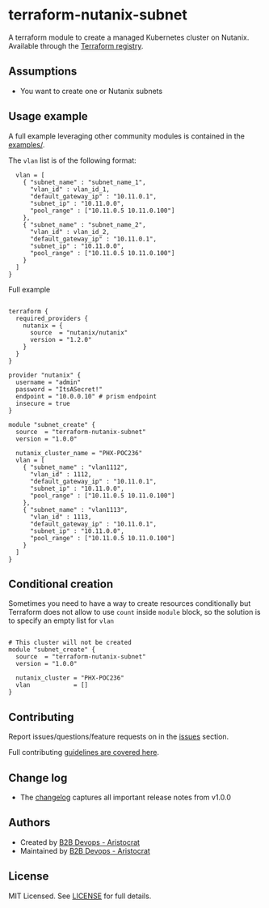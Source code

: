# terraform-nutanix-subnet

A terraform module to create a managed Kubernetes cluster on Nutanix. Available
through the [Terraform registry](https://registry.terraform.io/modules/terraform-nutanix-karbon).

## Assumptions

* You want to create one or Nutanix subnets

## Usage example

A full example leveraging other community modules is contained in the [examples/](https://github.com/Aristocrat-B2B/terraform-nutanix-subnet/tree/master/examples/).

The `vlan` list is of the following format:

```hcl
  vlan = [
    { "subnet_name" : "subnet_name_1",
      "vlan_id" : vlan_id_1,
      "default_gateway_ip" : "10.11.0.1",
      "subnet_ip" : "10.11.0.0",
      "pool_range" : ["10.11.0.5 10.11.0.100"]
    },
    { "subnet_name" : "subnet_name_2",
      "vlan_id" : vlan_id_2,
      "default_gateway_ip" : "10.11.0.1",
      "subnet_ip" : "10.11.0.0",
      "pool_range" : ["10.11.0.5 10.11.0.100"]
    }
  ]
}
```

Full example

```hcl

terraform {
  required_providers {
    nutanix = {
      source  = "nutanix/nutanix"
      version = "1.2.0"
    }
  }
}

provider "nutanix" {
  username = "admin"
  password = "ItsASecret!"
  endpoint = "10.0.0.10" # prism endpoint
  insecure = true
}

module "subnet_create" {
  source  = "terraform-nutanix-subnet"
  version = "1.0.0"

  nutanix_cluster_name = "PHX-POC236"
  vlan = [
    { "subnet_name" : "vlan1112",
      "vlan_id" : 1112,
      "default_gateway_ip" : "10.11.0.1",
      "subnet_ip" : "10.11.0.0",
      "pool_range" : ["10.11.0.5 10.11.0.100"]
    },
    { "subnet_name" : "vlan1113",
      "vlan_id" : 1113,
      "default_gateway_ip" : "10.11.0.1",
      "subnet_ip" : "10.11.0.0",
      "pool_range" : ["10.11.0.5 10.11.0.100"]
    }
  ]
}

```
## Conditional creation

Sometimes you need to have a way to create resources conditionally but Terraform does not allow to use `count` inside `module` block, so the solution is to specify an empty list for `vlan`


```hcl

# This cluster will not be created
module "subnet_create" {
  source  = "terraform-nutanix-subnet"
  version = "1.0.0"

  nutanix_cluster = "PHX-POC236"
  vlan            = []
}
```

## Contributing

Report issues/questions/feature requests on in the [issues](https://github.com/Aristocrat-B2B/terraform-nutanix-karbon/issues/new) section.

Full contributing [guidelines are covered here](https://github.com/Aristocrat-B2B/terraform-nutanix-karbon/blob/master/.github/CONTRIBUTING.md).

## Change log

- The [changelog](https://github.com/Aristocrat-B2B/terraform-nutanix-karbon/tree/master/CHANGELOG.md) captures all important release notes from v1.0.0

## Authors

- Created by [B2B Devops - Aristocrat](https://github.com/Aristocrat-B2B)
- Maintained by [B2B Devops - Aristocrat](https://github.com/Aristocrat-B2B)

## License

MIT Licensed. See [LICENSE](https://github.com/Aristocrat-B2B/terraform-nutanix-karbon/tree/master/LICENSE) for full details.

